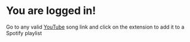 # You are logged in!
Go to any valid [YouTube](https://www.youtube.com/) song link and click on the extension to add it to a Spotify playlist
